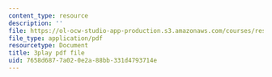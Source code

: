 ```yaml
---
content_type: resource
description: ''
file: https://ol-ocw-studio-app-production.s3.amazonaws.com/courses/res-6-012-introduction-to-probability-spring-2018/7658d6877a020e2a88bb331d4793714e_wTKRruMNOHw.pdf
file_type: application/pdf
resourcetype: Document
title: 3play pdf file
uid: 7658d687-7a02-0e2a-88bb-331d4793714e
---
```

